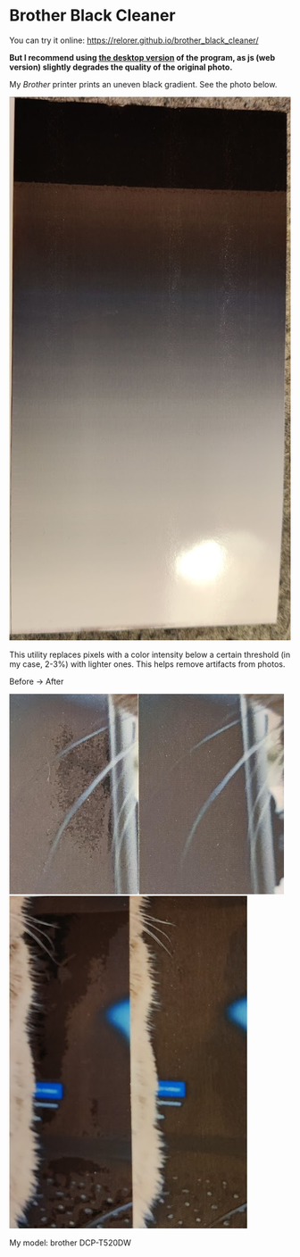 # Brother Black Cleaner

You can try it online: https://relorer.github.io/brother_black_cleaner/

**But I recommend using [the desktop version](https://github.com/Relorer/brother_black_cleaner/releases/tag/v1.0.0) of the program, as js (web version) slightly degrades the quality of the original photo.**

My *Brother* printer prints an uneven black gradient. See the photo below.

![black gradient](image-2.png)

This utility replaces pixels with a color intensity below a certain threshold (in my case, 2-3%) with lighter ones. This helps remove artifacts from photos.



Before -> After

![after clear black pixels](image-3.png)
![after clear black pixels](image-1.png)

My model: brother DCP-T520DW
